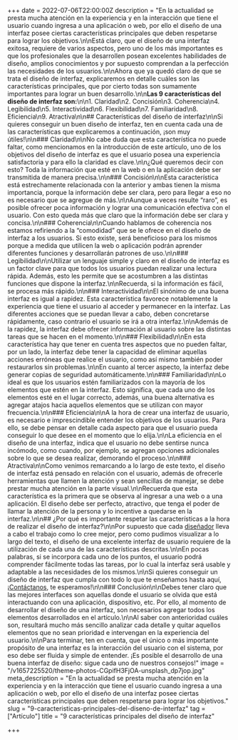 +++
date = 2022-07-06T22:00:00Z
description = "En la actualidad se presta mucha atención en la experiencia y en la interacción que tiene el usuario cuando ingresa a una aplicación o web, por ello el diseño de una interfaz posee ciertas características principales que deben respetarse para lograr los objetivos.\n\nEstá claro, que el diseño de una interfaz exitosa, requiere de varios aspectos, pero uno de los más importantes es que los profesionales que la desarrollen posean excelentes habilidades de diseño, amplios conocimientos y por supuesto comprendan a la perfección las necesidades de los usuarios.\n\nAhora que ya quedó claro de que se trata el diseño de interfaz, explicaremos en detalle cuáles son las características principales, que por cierto todas son sumamente importantes para lograr un buen desarrollo.\n\n**Las 9 características del diseño de interfaz son:**\n\n1. Claridad\n2. Concisión\n3. Coherencia\n4. Legibilidad\n5. Interactividad\n6. Flexibilidad\n7. Familiaridad\n8. Eficiencia\n9. Atractiva\n\n## Características del diseño de interfaz\n\nSi quieres conseguir un buen diseño de interfaz, ten en cuenta cada una de las características que explicaremos a continuación, ¡son muy útiles!\n\n### Claridad\n\nNo cabe duda que esta característica no puede faltar, como mencionamos en la introducción de este artículo, uno de los objetivos del diseño de interfaz es que el usuario posea una experiencia satisfactoria y para ello la claridad es clave.\n\n¿Qué queremos decir con esto? Toda la información que esté en la web o en la aplicación debe ser transmitida de manera precisa.\n\n### Concisión\n\nEsta característica está estrechamente relacionada con la anterior y ambas tienen la misma importancia, porque la información debe ser clara, pero para llegar a eso no es necesario que se agregue de más.\n\nAunque a veces resulte “raro”, es posible ofrecer poca información y lograr una comunicación efectiva con el usuario. Con esto queda más que claro que la información debe ser clara y concisa.\n\n### Coherencia\n\nCuando hablamos de coherencia nos estamos refiriendo a la “comodidad” que se le ofrece en el diseño de interfaz a los usuarios. Si esto existe, será beneficioso para los mismos porque a medida que utilicen la web o aplicación podrán aprender diferentes funciones y desarrollarán patrones de uso.\n\n### Legibilidad\n\nUtilizar un lenguaje simple y claro en el diseño de interfaz es un factor clave para que todos los usuarios puedan realizar una lectura rápida. Además, esto les permite que se acostumbren a las distintas funciones que dispone la interfaz.\n\nRecuerda, si la información es fácil, se procesa más rápido.\n\n### Interactividad\n\nEl sinónimo de una buena interfaz es igual a rapidez. Esta característica favorece notablemente la experiencia que tiene el usuario al acceder y permanecer en la interfaz. Las diferentes acciones que se puedan llevar a cabo, deben concretarse rápidamente, caso contrario el usuario se irá a otra interfaz.\n\nAdemás de la rapidez, la interfaz debe ofrecer información al usuario sobre las distintas tareas que se hacen en el momento.\n\n### Flexibilidad\n\nEn esta característica hay que tener en cuenta tres aspectos que no pueden faltar, por un lado, la interfaz debe tener la capacidad de eliminar aquellas acciones erróneas que realice el usuario, como así mismo también poder restaurarlos sin problemas.\n\nEn cuanto al tercer aspecto, la interfaz debe generar copias de seguridad automáticamente.\n\n### Familiaridad\n\nLo ideal es que los usuarios estén familiarizados con la mayoría de los elementos que estén en la interfaz. Esto significa, que cada uno de los elementos esté en el lugar correcto, además, una buena alternativa es agregar atajos hacia aquellos elementos que se utilizan con mayor frecuencia.\n\n### Eficiencia\n\nA la hora de crear una interfaz de usuario, es necesario e imprescindible entender los objetivos de los usuarios. Para ello, se debe pensar en detalle cada aspecto para que el usuario pueda conseguir lo que desee en el momento que lo elija.\n\nLa eficiencia en el diseño de una interfaz, indica que el usuario no debe sentirse nunca incómodo, como cuando, por ejemplo, se agregan opciones adicionales sobre lo que se desea realizar, demorando el proceso.\n\n### Atractiva\n\nComo venimos remarcando a lo largo de este texto, el diseño de interfaz está pensado en relación con el usuario, además de ofrecerle herramientas que llamen la atención y sean sencillas de manejar, se debe prestar mucha atención en la parte visual.\n\nRecuerda que esta característica es la primera que se observa al ingresar a una web o a una aplicación. El diseño debe ser perfecto, atractivo, que tenga el poder de llamar la atención de la persona y lo incentive a quedarse en la interfaz.\n\n## ¿Por qué es importante respetar las características a la hora de realizar el diseño de interfaz?\n\nPor supuesto que cada [diseñador](https://blog.ida.cl/diseno/que-hace-disenador-interfaces/) lleva a cabo el trabajo como lo cree mejor, pero como pudimos visualizar a lo largo del texto, el diseño de una excelente interfaz de usuario requiere de la utilización de cada una de las características descritas.\n\nEn pocas palabras, si se incorpora cada uno de los puntos, el usuario podrá comprender fácilmente todas las tareas, por lo cual la interfaz será usable y adaptable a las necesidades de los mismos.\n\nSi quieres conseguir un diseño de interfaz que cumpla con todo lo que te enseñamos hasta aquí, ¡[Contáctanos](/es/contact), te esperamos!\n\n### Conclusión\n\nDebes tener claro que las mejores interfaces son aquellas donde el usuario se olvida que está interactuando con una aplicación, dispositivo, etc. Por ello, al momento de desarrollar el diseño de una interfaz, son necesarios agregar todos los elementos desarrollados en el artículo.\n\nAl saber con anterioridad cuáles son, resultará mucho más sencillo analizar cada detalle y quitar aquellos elementos que no sean prioridad e intervengan en la experiencia del usuario.\n\nPara terminar, ten en cuenta, que el único o más importante propósito de una interfaz es la interacción del usuario con el sistema, por eso debe ser fluida y simple de entender. ¡Es posible el desarrollo de una buena interfaz de diseño: sigue cada uno de nuestros consejos!"
image = "/v1657225520/theme-photos-CGpifH3FjOA-unsplash_dp7jop.jpg"
meta_description = "En la actualidad se presta mucha atención en la experiencia y en la interacción que tiene el usuario cuando ingresa a una aplicación o web, por ello el diseño de una interfaz posee ciertas características principales que deben respetarse para lograr los objetivos."
slug = "9-caracteristicas-principales-del-diseno-de-interfaz"
tag = ["Artículo"]
title = "9 características principales del diseño de interfaz"

+++
